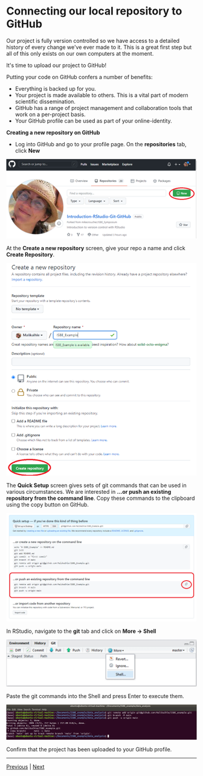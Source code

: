 # Connecting our local repository to GitHub

Our project is fully version controlled so we have access to a detailed history of every change we've ever made to it. This is a great first step but all of this only exists on our own computers at the moment.

It's time to upload our project to GitHub!

Putting your code on GitHub confers a number of benefits:

* Everything is backed up for you.
* Your project is made available to others. This is a vital part of modern scientific dissemination.
* GitHub has a range of project management and collaboration tools that work on a per-project basis.
* Your GitHub profile can be used as part of your online-identity.

**Creating a new repository on GitHub**

* Log into GitHub and go to your profile page. On the **repositories** tab, click **New**

<img src="assets/new_repo.png" width="600"> 

At the **Create a new repository** screen, give your repo a name and click **Create Repository**.

![](./assets/ISBE_example.png)

The **Quick Setup** screen gives sets of git commands that can be used in various circumstances. We are interested in **…or push an existing repository from the command line**. Copy these commands to the clipboard using the copy button on GitHub. 

![](./assets/github_git_commands.png)

In RStudio, navigate to the **git** tab and click on **More -> Shell**

![](./assets/git_more_shell.png)

Paste the git commands into the Shell and press Enter to execute them.

![](./assets/git_origin.png)

Confirm that the project has been uploaded to your GitHub profile.  

***

[Previous](./commit.md) | [Next](./updates.md)
